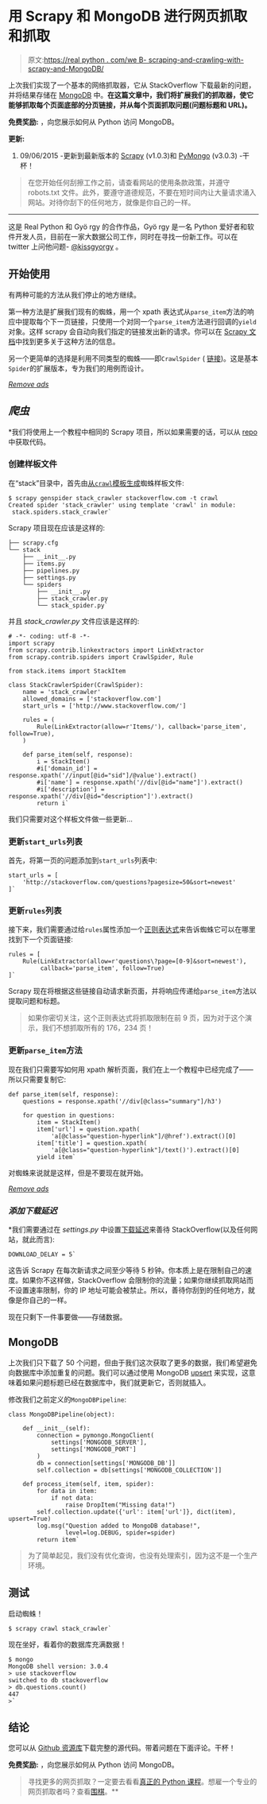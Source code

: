 # 用 Scrapy 和 MongoDB 进行网页抓取和抓取

> 原文:[https://real python . com/we B- scraping-and-crawling-with-scrapy-and-MongoDB/](https://realpython.com/web-scraping-and-crawling-with-scrapy-and-mongodb/)

上次我们实现了一个基本的网络抓取器，它从 StackOverflow 下载最新的问题，并将结果存储在 [MongoDB](https://realpython.com/introduction-to-mongodb-and-python/) 中。**在这篇文章中，我们将扩展我们的抓取器，使它能够抓取每个页面底部的分页链接，并从每个页面抓取问题(问题标题和 URL)。**

**免费奖励:** ，向您展示如何从 Python 访问 MongoDB。

**更新:**

1.  09/06/2015 -更新到最新版本的 [Scrapy](http://doc.scrapy.org/en/1.0/) (v1.0.3)和 [PyMongo](http://api.mongodb.org/python/3.0.3/) (v3.0.3) -干杯！

> 在您开始任何刮擦工作之前，请查看网站的使用条款政策，并遵守 robots.txt 文件。此外，要遵守道德规范，不要在短时间内让大量请求涌入网站。对待你刮下的任何地方，就像是你自己的一样。

* * *

这是 Real Python 和 Gyö rgy 的合作作品，Gyö rgy 是一名 Python 爱好者和软件开发人员，目前在一家大数据公司工作，同时在寻找一份新工作。可以在 twitter 上问他问题- [@kissgyorgy](https://twitter.com/kissgyorgy) 。

## 开始使用

有两种可能的方法从我们停止的地方继续。

第一种方法是扩展我们现有的蜘蛛，用一个 xpath 表达式从`parse_item`方法的响应中提取每个下一页链接，只使用一个对同一个`parse_item`方法进行回调的`yield`对象。这样 scrapy 会自动向我们指定的链接发出新的请求。你可以在 [Scrapy 文档](http://doc.scrapy.org/en/1.0/topics/spiders.html#spiders)中找到更多关于这种方法的信息。

另一个更简单的选择是利用不同类型的蜘蛛——即`CrawlSpider` ( [链接](http://doc.scrapy.org/en/1.0/topics/spiders.html#crawlspider))。这是基本`Spider`的扩展版本，专为我们的用例而设计。

[*Remove ads*](/account/join/)

## *爬虫*

 *我们将使用上一个教程中相同的 Scrapy 项目，所以如果需要的话，可以从 [repo](https://github.com/realpython/stack-spider/releases/tag/v1) 中获取代码。

### 创建样板文件

在“stack”目录中，首先由[从`crawl`模板生成](http://doc.scrapy.org/en/1.0/topics/commands.html#std:command-genspider)蜘蛛样板文件:

```
$ scrapy genspider stack_crawler stackoverflow.com -t crawl
Created spider 'stack_crawler' using template 'crawl' in module:
 stack.spiders.stack_crawler` 
```

Scrapy 项目现在应该是这样的:

```
├── scrapy.cfg
└── stack
    ├── __init__.py
    ├── items.py
    ├── pipelines.py
    ├── settings.py
    └── spiders
        ├── __init__.py
        ├── stack_crawler.py
        └── stack_spider.py` 
```

并且 *stack_crawler.py* 文件应该是这样的:

```
# -*- coding: utf-8 -*-
import scrapy
from scrapy.contrib.linkextractors import LinkExtractor
from scrapy.contrib.spiders import CrawlSpider, Rule

from stack.items import StackItem

class StackCrawlerSpider(CrawlSpider):
    name = 'stack_crawler'
    allowed_domains = ['stackoverflow.com']
    start_urls = ['http://www.stackoverflow.com/']

    rules = (
        Rule(LinkExtractor(allow=r'Items/'), callback='parse_item', follow=True),
    )

    def parse_item(self, response):
        i = StackItem()
        #i['domain_id'] = response.xpath('//input[@id="sid"]/@value').extract()
        #i['name'] = response.xpath('//div[@id="name"]').extract()
        #i['description'] = response.xpath('//div[@id="description"]').extract()
        return i` 
```

我们只需要对这个样板文件做一些更新…

### 更新`start_urls`列表

首先，将第一页的问题添加到`start_urls`列表中:

```
start_urls = [
    'http://stackoverflow.com/questions?pagesize=50&sort=newest'
]` 
```

### 更新`rules`列表

接下来，我们需要通过给`rules`属性添加一个[正则表达式](https://realpython.com/regex-python/)来告诉蜘蛛它可以在哪里找到下一个页面链接:

```
rules = [
    Rule(LinkExtractor(allow=r'questions\?page=[0-9]&sort=newest'),
         callback='parse_item', follow=True)
]` 
```

Scrapy 现在将根据这些链接自动请求新页面，并将响应传递给`parse_item`方法以提取问题和标题。

> 如果你密切关注，这个正则表达式将抓取限制在前 9 页，因为对于这个演示，我们不想抓取所有的 176，234 页！

### 更新`parse_item`方法

现在我们只需要写如何用 xpath 解析页面，我们在上一个教程中已经完成了——所以只需要复制它:

```
def parse_item(self, response):
    questions = response.xpath('//div[@class="summary"]/h3')

    for question in questions:
        item = StackItem()
        item['url'] = question.xpath(
            'a[@class="question-hyperlink"]/@href').extract()[0]
        item['title'] = question.xpath(
            'a[@class="question-hyperlink"]/text()').extract()[0]
        yield item` 
```

对蜘蛛来说就是这样，但是不要现在就开始。

[*Remove ads*](/account/join/)

### *添加下载延迟*

 *我们需要通过在 *settings.py* 中设置[下载延迟](http://doc.scrapy.org/en/1.0/topics/settings.html#std:setting-DOWNLOAD_DELAY)来善待 StackOverflow(以及任何网站，就此而言):

```
DOWNLOAD_DELAY = 5` 
```

这告诉 Scrapy 在每次新请求之间至少等待 5 秒钟。你本质上是在限制自己的速度。如果你不这样做，StackOverflow 会限制你的流量；如果你继续抓取网站而不设置速率限制，你的 IP 地址可能会被禁止。所以，善待你刮到的任何地方，就像是你自己的一样。

现在只剩下一件事要做——存储数据。

## MongoDB

上次我们只下载了 50 个问题，但由于我们这次获取了更多的数据，我们希望避免向数据库中添加重复的问题。我们可以通过使用 MongoDB [upsert](http://docs.mongodb.org/v3.0/reference/method/db.collection.update/#upsert-option) 来实现，这意味着如果问题标题已经在数据库中，我们就更新它，否则就插入。

修改我们之前定义的`MongoDBPipeline`:

```
class MongoDBPipeline(object):

    def __init__(self):
        connection = pymongo.MongoClient(
            settings['MONGODB_SERVER'],
            settings['MONGODB_PORT']
        )
        db = connection[settings['MONGODB_DB']]
        self.collection = db[settings['MONGODB_COLLECTION']]

    def process_item(self, item, spider):
        for data in item:
            if not data:
                raise DropItem("Missing data!")
        self.collection.update({'url': item['url']}, dict(item), upsert=True)
        log.msg("Question added to MongoDB database!",
                level=log.DEBUG, spider=spider)
        return item` 
```

> 为了简单起见，我们没有优化查询，也没有处理索引，因为这不是一个生产环境。

## 测试

启动蜘蛛！

```
$ scrapy crawl stack_crawler` 
```

现在坐好，看着你的数据库充满数据！

```
$ mongo
MongoDB shell version: 3.0.4
> use stackoverflow
switched to db stackoverflow
> db.questions.count()
447
>` 
```

## 结论

您可以从 [Github 资源库](https://github.com/realpython/stack-spider/releases/tag/v2)下载完整的源代码。带着问题在下面评论。干杯！

**免费奖励:** ，向您展示如何从 Python 访问 MongoDB。

> 寻找更多的网页抓取？一定要去看看[真正的 Python 课程](https://realpython.com/courses/)。想雇一个专业的网页抓取者吗？查看[围棋](http://www.goscrape.com/)。**